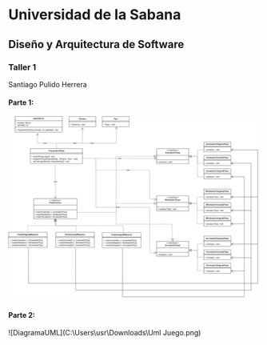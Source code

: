 # Universidad de la Sabana
## Diseño y Arquitectura de Software
### Taller 1 
Santiago Pulido Herrera

#### Parte 1:
![PizzaFactoryUML](DiagramaPizzaFactory.png)

#### Parte 2:

![DiagramaUML](C:\Users\usr\Downloads\Uml Juego.png)

